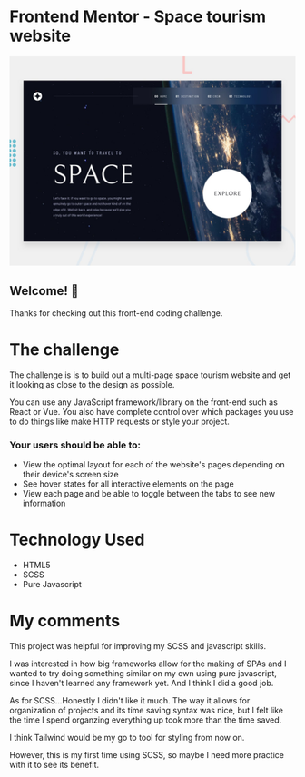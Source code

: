 # Frontend Mentor - Space tourism website

![Design preview for the Space tourism website coding challenge](/preview-images/preview.jpg)

## Welcome! 👋

Thanks for checking out this front-end coding challenge.

# The challenge

The challenge is is to build out a multi-page space tourism website and get it looking as close to the design as possible.

You can use any JavaScript framework/library on the front-end such as React or Vue. You also have complete control over which packages you use to do things like make HTTP requests or style your project.

### Your users should be able to:

- View the optimal layout for each of the website's pages depending on their device's screen size
- See hover states for all interactive elements on the page
- View each page and be able to toggle between the tabs to see new information

# Technology Used

- HTML5
- SCSS
- Pure Javascript

# My comments

This project was helpful for improving my SCSS and javascript skills.

I was interested in how big frameworks allow for the making of SPAs and I wanted to try doing something similar on my own using pure javascript, since I haven't learned any framework yet. And I think I did a good job.

As for SCSS...Honestly I didn't like it much. The way it allows for organization of projects and its time saving syntax was nice, but I felt like the time I spend organzing everything up took more than the time saved.

I think Tailwind would be my go to tool for styling from now on.

However, this is my first time using SCSS, so maybe I need more practice with it to see its benefit.
